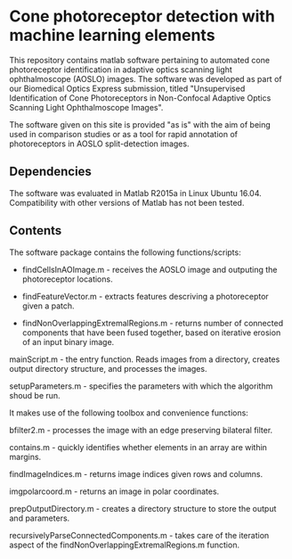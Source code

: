 # Cone photoreceptor detection with machine learning elements
This repository contains matlab software pertaining to automated cone photoreceptor identification in adaptive optics scanning light ophthalmoscope (AOSLO) images. The software was developed as part of our Biomedical Optics Express submission, titled "Unsupervised Identification of Cone Photoreceptors in Non-Confocal Adaptive Optics Scanning Light Ophthalmoscope Images". 

The software given on this site is provided "as is" with the aim of being used in comparison studies or as a tool for rapid annotation of photoreceptors in AOSLO split-detection images.

## Dependencies
The software was evaluated in Matlab R2015a in Linux Ubuntu 16.04. Compatibility with other versions of Matlab has not been tested.

## Contents
The software package contains the following functions/scripts:

- findCellsInAOImage.m - receives the AOSLO image and outputing the photoreceptor locations.

- findFeatureVector.m - extracts features descriving a photoreceptor given a patch.

- findNonOverlappingExtremalRegions.m - returns number of connected components that have been fused together, based on iterative erosion of an input binary image.

mainScript.m - the entry function. Reads images from a directory, creates output directory structure, and processes the images.

setupParameters.m - specifies the parameters with which the algorithm shoud be run.

It makes use of the following toolbox and convenience functions:

bfilter2.m - processes the image with an edge preserving bilateral filter.

contains.m - quickly identifies whether elements in an array are within margins.

findImageIndices.m - returns image indices given rows and columns.

imgpolarcoord.m - returns an image in polar coordinates.

prepOutputDirectory.m - creates a directory structure to store the output and parameters.

recursivelyParseConnectedComponents.m - takes care of the iteration aspect of the findNonOverlappingExtremalRegions.m function.

